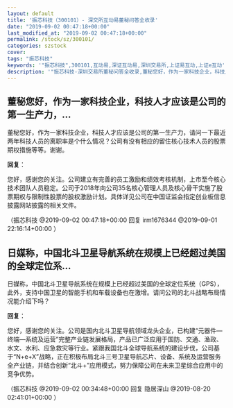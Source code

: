 ```yaml
---
layout: default
title: '振芯科技（300101）- 深交所互动易董秘问答全收录'
date: "2019-09-02 00:47:18+00:00"
last_modified_at: "2019-09-02 00:47:18+00:00"
permalink: /stock/sz/300101/
categories: szstock
cover: 
tags: "振芯科技"
keywords: '"振芯科技",300101,互动易,深证互动易,深圳交易所,上证易互动,上证e互动'
description: '"振芯科技-深圳交易所董秘问答全收录,董秘您好，作为一家科技企业，科技人才应该是公司的第一生产力，请问一下最近两年科技人员的离职率是个什么情况？公司有没有相应的留住核心技术人员的股票期权措施等等。谢谢。"'
---
```


## 董秘您好，作为一家科技企业，科技人才应该是公司的第一生产力，...

董秘您好，作为一家科技企业，科技人才应该是公司的第一生产力，请问一下最近两年科技人员的离职率是个什么情况？公司有没有相应的留住核心技术人员的股票期权措施等等。谢谢。

**回复**：

您好，感谢您的关注。公司建立有完善的员工激励和绩效考核机制，上市至今核心技术团队人员稳定。公司于2018年向公司35名核心管理人员及核心骨干实施了股票期权与限制性股票的股权激励计划。具体详见公司在中国证监会指定创业板信息披露网站披露的相关文件。 

（振芯科技  @2019-09-02 00:47:18+00:00 回复 irm1676344  @2019-09-01 22:16:14+00:00 ）

## 日媒称，中国北斗卫星导航系统在规模上已经超过美国的全球定位系...

日媒称，中国北斗卫星导航系统在规模上已经超过美国的全球定位系统（GPS），此外，支持中国卫星的智能手机和车载设备也在激增。请问公司的北斗战略布局情况能介绍下吗？

**回复**：

您好，感谢您的关注。公司是国内北斗卫星导航领域龙头企业，已构建“元器件—终端—系统及运营”完整产业链发展格局，产品已广泛应用于国防、交通、渔政、水文、水利、应急救灾等行业。紧跟我国北斗全球导航系统的建设步伐，公司基于“N+e+X”战略，正在积极布局北斗三号卫星导航芯片、设备、系统及运营服务全产业链，并结合创新“北斗+”应用模式，努力保障公司在未来卫星综合应用中的竞争优势。 

（振芯科技  @2019-09-02 00:34:48+00:00 回复 隐居深山  @2019-08-20 02:41:01+00:00 ）

